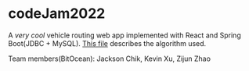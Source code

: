 # codeJam2022

A *very cool* vehicle routing web app implemented with React and Spring Boot(JDBC + MySQL). [This file](https://github.com/JacksonChik/codeJam2022/blob/master/algorithm_desc.pdf) describes the algorithm used. 

Team members(BitOcean): Jackson Chik, Kevin Xu, Zijun Zhao
